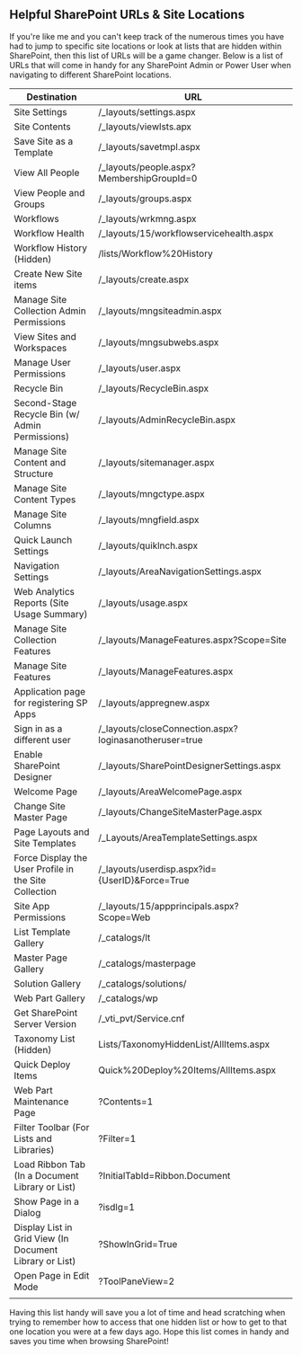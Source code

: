 ## Helpful SharePoint URLs & Site Locations

If you're like me and you can't keep track of the numerous times you have had to jump to specific site locations or look at lists that are hidden within SharePoint, then this list of URLs will be a game changer. Below is a list of URLs that will come in handy for any SharePoint Admin or Power User when navigating to different SharePoint locations.

 
| Destination  | URL  |
|---|---|
| Site Settings  | /_layouts/settings.aspx  |
| Site Contents  | /_layouts/viewlsts.apx  |
| Save Site as a Template  | /_layouts/savetmpl.aspx  |
| View All People  | /_layouts/people.aspx?MembershipGroupId=0  |
| View People and Groups  | /_layouts/groups.aspx  |
| Workflows  | /_layouts/wrkmng.aspx  |
| Workflow Health  | /_layouts/15/workflowservicehealth.aspx  |
| Workflow History (Hidden)  | /lists/Workflow%20History  |
| Create New Site items  | /_layouts/create.aspx  |
| Manage Site Collection Admin Permissions  | /_layouts/mngsiteadmin.aspx  |
| View Sites and Workspaces  | /_layouts/mngsubwebs.aspx  |
| Manage User Permissions  | /_layouts/user.aspx  |
| Recycle Bin  | /_layouts/RecycleBin.aspx  |
| Second-Stage Recycle Bin (w/ Admin Permissions)  | /_layouts/AdminRecycleBin.aspx  |
| Manage Site Content and Structure  | /_layouts/sitemanager.aspx  |
| Manage Site Content Types  | /_layouts/mngctype.aspx  |
| Manage Site Columns  | /_layouts/mngfield.aspx  |
| Quick Launch Settings  | /_layouts/quiklnch.aspx  |
| Navigation Settings  | /_layouts/AreaNavigationSettings.aspx  |
| Web Analytics Reports (Site Usage Summary)  | /_layouts/usage.aspx  |
| Manage Site Collection Features  | /_layouts/ManageFeatures.aspx?Scope=Site  |
| Manage Site Features  | /_layouts/ManageFeatures.aspx  |
| Application page for registering SP Apps  | /_layouts/appregnew.aspx  |
| Sign in as a different user  | /_layouts/closeConnection.aspx?loginasanotheruser=true  |
| Enable SharePoint Designer  | /_layouts/SharePointDesignerSettings.aspx  |
| Welcome Page  | /_layouts/AreaWelcomePage.aspx  |
| Change Site Master Page  | /_layouts/ChangeSiteMasterPage.aspx  |
| Page Layouts and Site Templates  | /_Layouts/AreaTemplateSettings.aspx  |
| Force Display the User Profile in the Site Collection | /_layouts/userdisp.aspx?id={UserID}&Force=True  |
| Site App Permissions  | /_layouts/15/appprincipals.aspx?Scope=Web  |
| List Template Gallery  | /_catalogs/lt  |
| Master Page Gallery  | /_catalogs/masterpage  |
| Solution Gallery  | /_catalogs/solutions/  |
| Web Part Gallery  | /_catalogs/wp  |
| Get SharePoint Server Version  | /_vti_pvt/Service.cnf  |
| Taxonomy List (Hidden)  | Lists/TaxonomyHiddenList/AllItems.aspx  |
| Quick Deploy Items  | Quick%20Deploy%20Items/AllItems.aspx  |
| Web Part Maintenance Page  | ?Contents=1  |
| Filter Toolbar (For Lists and Libraries)  | ?Filter=1  |
| Load Ribbon Tab (In a Document Library or List)  | ?InitialTabId=Ribbon.Document  |
| Show Page in a Dialog  | ?isdlg=1  |
| Display List in Grid View (In Document Library or List)  | ?ShowInGrid=True  |
| Open Page in Edit Mode  | ?ToolPaneView=2  |
|   |   |

Having this list handy will save you a lot of time and head scratching when trying to remember how to access that one hidden list or how to get to that one location you were at a few days ago. Hope this list comes in handy and saves you time when browsing SharePoint!
